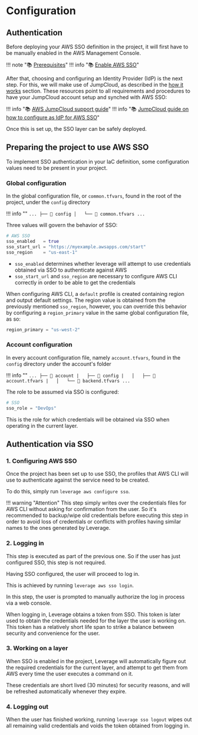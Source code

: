 # Configuration

## Authentication
Before deploying your AWS SSO definition in the project, it will first have to be manually enabled in the AWS Management Console.

!!! note ":books: [Prerequisites](https://docs.aws.amazon.com/singlesignon/latest/userguide/prereqs.html)"
!!! info ":books: [Enable AWS SSO](https://docs.aws.amazon.com/singlesignon/latest/userguide/step1.html)"

After that, choosing and configuring an Identity Provider (IdP) is the next step. For this, we will make use of JumpCloud, as described in the [how it works](/user-guide/ref-architecture-aws/features/sso/overview/) section. These resources point to all requirements and procedures to have your JumpCloud account setup and synched with AWS SSO:

!!! info ":books: [AWS JumpCloud support guide](https://docs.aws.amazon.com/singlesignon/latest/userguide/jumpcloud-idp.html)"
!!! info ":books: [JumpCloud guide on how to configure as IdP for AWS SSO](https://docs.aws.amazon.com/singlesignon/latest/userguide/jumpcloud-idp.html)"

Once this is set up, the SSO layer can be safely deployed.

## Preparing the project to use AWS SSO
To implement SSO authentication in your IaC definition, some configuration values need to be present in your project.

### Global configuration
In the global configuration file, or `common.tfvars`, found in the root of the project, under the `config` directory

!!! info ""
    ```
    ...
    ├── 📂 config
    │   └── 📄 common.tfvars
    ...
    ```

Three values will govern the behavior of SSO:
```terraform
# AWS SSO
sso_enabled   = true
sso_start_url = "https://myexample.awsapps.com/start"
sso_region    = "us-east-1"
```

* `sso_enabled` determines whether leverage will attempt to use credentials obtained via SSO to authenticate against AWS
* `sso_start_url` and `sso_region` are necessary to configure AWS CLI correctly in order to be able to get the credentials
  
When configuring AWS CLI, a `default` profile is created containing region and output default settings. The region value is obtained from the previously mentioned `sso_region`, however, you can override this behavior by configuring a `region_primary` value in the same global configuration file, as so:
``` terraform
region_primary = "us-west-2"
```

### Account configuration

In every account configuration file, namely `account.tfvars`, found in the `config` directory under the account's folder

!!! info ""
    ```
    ...
    ├── 📂 account
    |   ├── 📂 config
    |   │   ├── 📄 account.tfvars
    |   │   └── 📄 backend.tfvars
    ...
    ```

The role to be assumed via SSO is configured:
``` terraform
# SSO
sso_role = "DevOps"
```

This is the role for which credentials will be obtained via SSO when operating in the current layer.

## Authentication via SSO

### 1. Configuring AWS SSO

Once the project has been set up to use SSO, the profiles that AWS CLI will use to authenticate against the service need to be created.

To do this, simply run `leverage aws configure sso`.

!!! warning "Attention"
    This step simply writes over the credentials files for AWS CLI without asking for confirmation from the user. So it's recommended to backup/wipe old credentials before executing this step in order to avoid loss of credentials or conflicts with profiles having similar names to the ones generated by Leverage. 

### 2. Logging in
This step is executed as part of the previous one. So if the user has just configured SSO, this step is not required.

Having SSO configured, the user will proceed to log in.

This is achieved by running `leverage aws sso login`.

In this step, the user is prompted to manually authorize the log in process via a web console.

When logging in, Leverage obtains a token from SSO. This token is later used to obtain the credentials needed for the layer the user is working on. This token has a relatively short life span to strike a balance between security and convenience for the user.

### 3. Working on a layer
When SSO is enabled in the project, Leverage will automatically figure out the required credentials for the current layer, and attempt to get them from AWS every time the user executes a command on it.

These credentials are short lived (30 minutes) for security reasons, and will be refreshed automatically whenever they expire.

### 4. Logging out
When the user has finished working, running `leverage sso logout` wipes out all remaining valid credentials and voids the token obtained from logging in.
